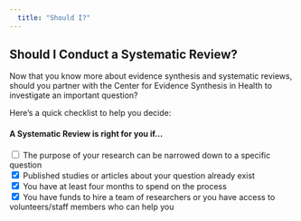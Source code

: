 ```yaml
---
  title: "Should I?"
---
```


## Should I Conduct a Systematic Review? 

Now that you know more about evidence synthesis and systematic reviews, should you partner with the Center for Evidence Synthesis in Health to investigate an important question? 

Here’s a quick checklist to help you decide: 

#### A Systematic Review is right for you if… 


<form action="/action_page.php" method="get">
  <input type="checkbox" name="SR" value="question"> The purpose of your research can be narrowed down to a specific question<br>
  <input type="checkbox" name="SR" value="published" checked> Published studies or articles about your question already exist<br>
  <input type="checkbox" name="SR" value="time" checked> You have at least four months to spend on the process<br>
  <input type="checkbox" name="SR" value="funds" checked> You have funds to hire a team of researchers or you have access to volunteers/staff members who can help you<br>
</form>


